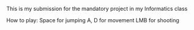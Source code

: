 This is my submission for the mandatory project in my Informatics class

How to play:
Space for jumping
A, D for movement
LMB for shooting
